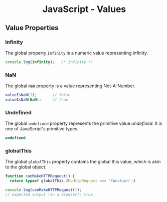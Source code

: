 <link rel="stylesheet" href="https://cdn.jsdelivr.net/npm/bootstrap-icons@1.5.0/font/bootstrap-icons.css">
<link rel="stylesheet" href="../source.css">

<h1 style="text-align:center;">JavaScript - Values</h1>

## Value Properties

### Infinity
The global property `Infinity` is a numeric value representing infinity.
```js
console.log(Infinity);   /* Infinity */
```

### NaN
The global `NaN` property is a value representing Not-A-Number.
```js
valueIsNaN(1);       // false
valueIsNaN(NaN);     // true
```

### Undefined
The global `undefined` property represents the primitive value *undefined*. It is one of JavaScript's primitive types.
```js
undefined
```

### globalThis
The global `globalThis` property contains the global this value, which is akin to the global object.
```js
function canMakeHTTPRequest() {
  return typeof globalThis.XMLHttpRequest === 'function';}

console.log(canMakeHTTPRequest());
// expected output (in a browser): true
```














